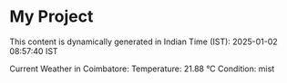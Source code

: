 # My Project

This content is dynamically generated in Indian Time (IST): 2025-01-02 08:57:40 IST


Current Weather in Coimbatore:
Temperature: 21.88 °C
Condition: mist

